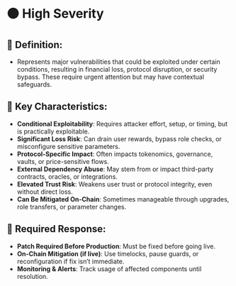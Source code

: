 # 🟠 High Severity

## 🧾 Definition:

- Represents major vulnerabilities that could be exploited under certain conditions, resulting in financial loss, protocol disruption, or security bypass. These require urgent attention but may have contextual safeguards.

## 🔐 Key Characteristics:

- **Conditional Exploitability**: Requires attacker effort, setup, or timing, but is practically exploitable.
- **Significant Loss Risk**: Can drain user rewards, bypass role checks, or misconfigure sensitive parameters.
- **Protocol-Specific Impact**: Often impacts tokenomics, governance, vaults, or price-sensitive flows.
- **External Dependency Abuse**: May stem from or impact third-party contracts, oracles, or integrations.
- **Elevated Trust Risk**: Weakens user trust or protocol integrity, even without direct loss.
- **Can Be Mitigated On-Chain**: Sometimes manageable through upgrades, role transfers, or parameter changes.

## 🚨 Required Response:

- **Patch Required Before Production**: Must be fixed before going live.
- **On-Chain Mitigation (if live)**: Use timelocks, pause guards, or reconfiguration if fix isn’t immediate.
- **Monitoring & Alerts**: Track usage of affected components until resolution.

